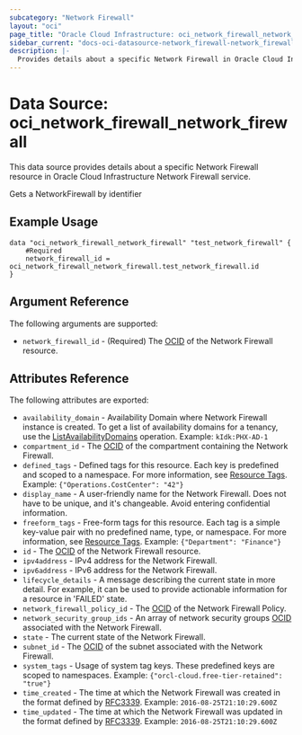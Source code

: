 ```yaml
---
subcategory: "Network Firewall"
layout: "oci"
page_title: "Oracle Cloud Infrastructure: oci_network_firewall_network_firewall"
sidebar_current: "docs-oci-datasource-network_firewall-network_firewall"
description: |-
  Provides details about a specific Network Firewall in Oracle Cloud Infrastructure Network Firewall service
---
```


# Data Source: oci_network_firewall_network_firewall
This data source provides details about a specific Network Firewall resource in Oracle Cloud Infrastructure Network Firewall service.

Gets a NetworkFirewall by identifier

## Example Usage

```hcl
data "oci_network_firewall_network_firewall" "test_network_firewall" {
	#Required
	network_firewall_id = oci_network_firewall_network_firewall.test_network_firewall.id
}
```

## Argument Reference

The following arguments are supported:

* `network_firewall_id` - (Required) The [OCID](https://docs.cloud.oracle.com/iaas/Content/General/Concepts/identifiers.htm) of the Network Firewall resource.


## Attributes Reference

The following attributes are exported:

* `availability_domain` - Availability Domain where Network Firewall instance is created. To get a list of availability domains for a tenancy, use the [ListAvailabilityDomains](https://docs.cloud.oracle.com/iaas/api/#/en/identity/20160918/AvailabilityDomain/ListAvailabilityDomains) operation. Example: `kIdk:PHX-AD-1` 
* `compartment_id` - The [OCID](https://docs.cloud.oracle.com/iaas/Content/General/Concepts/identifiers.htm) of the compartment containing the Network Firewall.
* `defined_tags` - Defined tags for this resource. Each key is predefined and scoped to a namespace. For more information, see [Resource Tags](https://docs.cloud.oracle.com/iaas/Content/General/Concepts/resourcetags.htm). Example: `{"Operations.CostCenter": "42"}` 
* `display_name` - A user-friendly name for the Network Firewall. Does not have to be unique, and it's changeable. Avoid entering confidential information.
* `freeform_tags` - Free-form tags for this resource. Each tag is a simple key-value pair with no predefined name, type, or namespace. For more information, see [Resource Tags](https://docs.cloud.oracle.com/iaas/Content/General/Concepts/resourcetags.htm). Example: `{"Department": "Finance"}` 
* `id` - The [OCID](https://docs.cloud.oracle.com/iaas/Content/General/Concepts/identifiers.htm) of the Network Firewall resource.
* `ipv4address` - IPv4 address for the Network Firewall.
* `ipv6address` - IPv6 address for the Network Firewall.
* `lifecycle_details` - A message describing the current state in more detail. For example, it can be used to provide actionable information for a resource in 'FAILED' state.
* `network_firewall_policy_id` - The [OCID](https://docs.cloud.oracle.com/iaas/Content/General/Concepts/identifiers.htm) of the Network Firewall Policy.
* `network_security_group_ids` - An array of network security groups [OCID](https://docs.cloud.oracle.com/iaas/Content/General/Concepts/identifiers.htm) associated with the Network Firewall.
* `state` - The current state of the Network Firewall.
* `subnet_id` - The [OCID](https://docs.cloud.oracle.com/iaas/Content/General/Concepts/identifiers.htm) of the subnet associated with the Network Firewall.
* `system_tags` - Usage of system tag keys. These predefined keys are scoped to namespaces. Example: `{"orcl-cloud.free-tier-retained": "true"}` 
* `time_created` - The time at which the Network Firewall was created in the format defined by [RFC3339](https://tools.ietf.org/html/rfc3339). Example: `2016-08-25T21:10:29.600Z` 
* `time_updated` - The time at which the Network Firewall was updated in the format defined by [RFC3339](https://tools.ietf.org/html/rfc3339). Example: `2016-08-25T21:10:29.600Z` 

